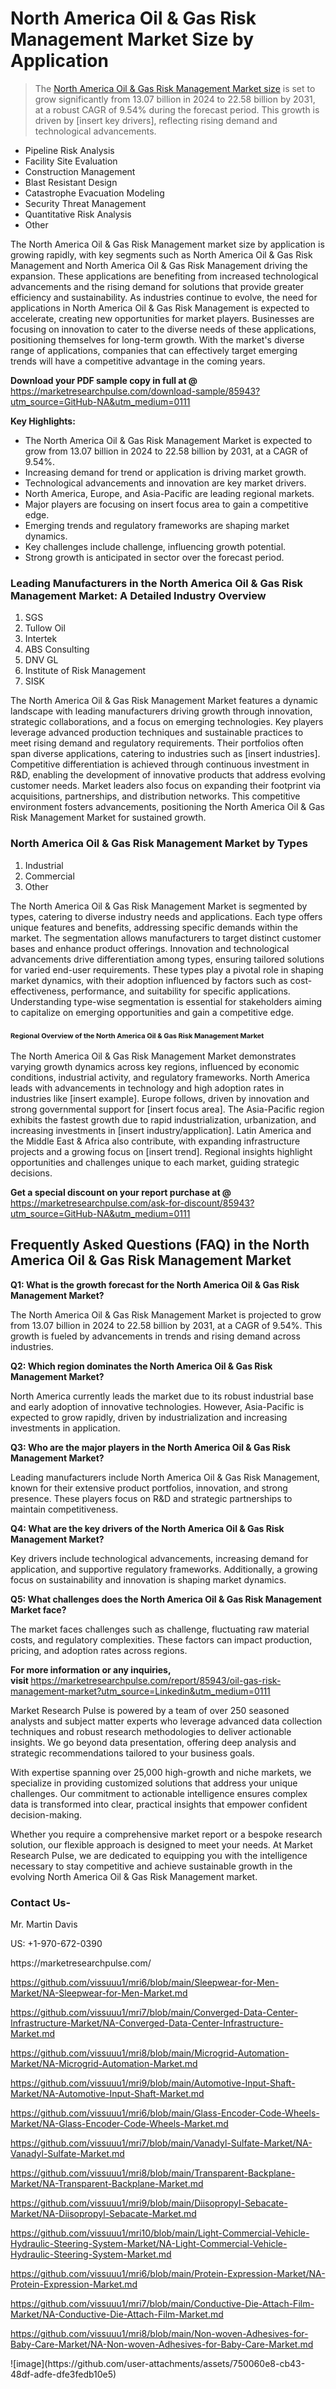 <h1>North America Oil & Gas Risk Management Market&nbsp;Size by Application</h1><blockquote><p>The <a href="https://marketresearchpulse.com/download-sample/85943?utm_source=GitHub-NA&amp;utm_medium=0111">North America Oil & Gas Risk Management Market size</a> is set to grow significantly from 13.07 billion in 2024 to 22.58 billion by 2031, at a robust CAGR of 9.54% during the forecast period. This growth is driven by [insert key drivers], reflecting rising demand and technological advancements.</p></blockquote><ul><li>Pipeline Risk Analysis <li> Facility Site Evaluation <li> Construction Management <li> Blast Resistant Design <li> Catastrophe Evacuation Modeling <li> Security Threat Management <li> Quantitative Risk Analysis <li> Other</li></ul><p>The North America Oil & Gas Risk Management market size by application is growing rapidly, with key segments such as North America Oil & Gas Risk Management and North America Oil & Gas Risk Management driving the expansion. These applications are benefiting from increased technological advancements and the rising demand for solutions that provide greater efficiency and sustainability. As industries continue to evolve, the need for applications in North America Oil & Gas Risk Management is expected to accelerate, creating new opportunities for market players. Businesses are focusing on innovation to cater to the diverse needs of these applications, positioning themselves for long-term growth. With the market's diverse range of applications, companies that can effectively target emerging trends will have a competitive advantage in the coming years.</p><p><strong>Download your PDF sample copy in full at @ </strong><a href="https://marketresearchpulse.com/download-sample/85943?utm_source=GitHub-NA&amp;utm_medium=0111">https://marketresearchpulse.com/download-sample/85943?utm_source=GitHub-NA&amp;utm_medium=0111</a></p><p><strong>Key Highlights: </strong></p><ul><li>The North America Oil & Gas Risk Management Market is expected to grow from 13.07 billion in 2024 to 22.58 billion by 2031, at a CAGR of 9.54%.</li><li>Increasing demand for trend or application is driving market growth.</li><li>Technological advancements and innovation are key market drivers.</li><li>North America, Europe, and Asia-Pacific are leading regional markets.</li><li>Major players are focusing on insert focus area to gain a competitive edge.</li><li>Emerging trends and regulatory frameworks are shaping market dynamics.</li><li>Key challenges include challenge, influencing growth potential.</li><li>Strong growth is anticipated in sector over the forecast period.</li></ul><h3>Leading Manufacturers in the North America Oil & Gas Risk Management Market: A Detailed Industry Overview</h3><ol><li>SGS</li><li>Tullow Oil</li><li>Intertek</li><li>ABS Consulting</li><li>DNV GL</li><li>Institute of Risk Management</li><li>SISK</li></ol><div class="flex max-w-full flex-col flex-grow"><div class="min-h-8 text-message flex w-full flex-col items-end gap-2 whitespace-normal break-words [.text-message+&amp;]:mt-5" dir="auto" data-message-author-role="assistant" data-message-id="fd8432e4-4910-450d-b182-61b7bfb0a01f" data-message-model-slug="gpt-4o"><div class="flex w-full flex-col gap-1 empty:hidden first:pt-[3px]"><div class="markdown prose w-full break-words dark:prose-invert light"><p>The North America Oil & Gas Risk Management Market features a dynamic landscape with leading manufacturers driving growth through innovation, strategic collaborations, and a focus on emerging technologies. Key players leverage advanced production techniques and sustainable practices to meet rising demand and regulatory requirements. Their portfolios often span diverse applications, catering to industries such as [insert industries]. Competitive differentiation is achieved through continuous investment in R&amp;D, enabling the development of innovative products that address evolving customer needs. Market leaders also focus on expanding their footprint via acquisitions, partnerships, and distribution networks. This competitive environment fosters advancements, positioning the North America Oil & Gas Risk Management Market for sustained growth.</p></div></div></div></div><h3>North America Oil & Gas Risk Management Market by Types</h3><ol><li>Industrial <li> Commercial <li> Other</li></ol><div class="flex max-w-full flex-col flex-grow"><div class="min-h-8 text-message flex w-full flex-col items-end gap-2 whitespace-normal break-words [.text-message+&amp;]:mt-5" dir="auto" data-message-author-role="assistant" data-message-id="084470be-0bb7-4664-bddf-5156b4f41249" data-message-model-slug="gpt-4o-mini"><div class="flex w-full flex-col gap-1 empty:hidden first:pt-[3px]"><div class="markdown prose w-full break-words dark:prose-invert light"><p>The North America Oil & Gas Risk Management Market is segmented by types, catering to diverse industry needs and applications. Each type offers unique features and benefits, addressing specific demands within the market. The segmentation allows manufacturers to target distinct customer bases and enhance product offerings. Innovation and technological advancements drive differentiation among types, ensuring tailored solutions for varied end-user requirements. These types play a pivotal role in shaping market dynamics, with their adoption influenced by factors such as cost-effectiveness, performance, and suitability for specific applications. Understanding type-wise segmentation is essential for stakeholders aiming to capitalize on emerging opportunities and gain a competitive edge.</p></div></div></div></div><h3><span style="font-size: 11px;">Regional Overview of the North America Oil & Gas Risk Management Market</span></h3><div class="flex max-w-full flex-col flex-grow"><div class="min-h-8 text-message flex w-full flex-col items-end gap-2 whitespace-normal break-words [.text-message+&amp;]:mt-5" dir="auto" data-message-author-role="assistant" data-message-id="e9038762-ce64-4e30-91c9-9bd413514231" data-message-model-slug="gpt-4o-mini"><div class="flex w-full flex-col gap-1 empty:hidden first:pt-[3px]"><div class="markdown prose w-full break-words dark:prose-invert light"><p>The North America Oil & Gas Risk Management Market demonstrates varying growth dynamics across key regions, influenced by economic conditions, industrial activity, and regulatory frameworks. North America leads with advancements in technology and high adoption rates in industries like [insert example]. Europe follows, driven by innovation and strong governmental support for [insert focus area]. The Asia-Pacific region exhibits the fastest growth due to rapid industrialization, urbanization, and increasing investments in [insert industry/application]. Latin America and the Middle East &amp; Africa also contribute, with expanding infrastructure projects and a growing focus on [insert trend]. Regional insights highlight opportunities and challenges unique to each market, guiding strategic decisions.</p></div></div></div></div><p><strong>Get a special discount on your report purchase at @ </strong><a href="https://marketresearchpulse.com/ask-for-discount/85943?utm_source=GitHub-NA&amp;utm_medium=0111">https://marketresearchpulse.com/ask-for-discount/85943?utm_source=GitHub-NA&amp;utm_medium=0111</a></p><h2>Frequently Asked Questions (FAQ) in the North America Oil & Gas Risk Management Market</h2><p><strong>Q1: What is the growth forecast for the North America Oil & Gas Risk Management Market?</strong></p><p>The North America Oil & Gas Risk Management Market is projected to grow from 13.07 billion in 2024 to 22.58 billion by 2031, at a CAGR of 9.54%. This growth is fueled by advancements in trends and rising demand across industries.</p><p><strong>Q2: Which region dominates the North America Oil & Gas Risk Management Market?</strong></p><p>North America currently leads the market due to its robust industrial base and early adoption of innovative technologies. However, Asia-Pacific is expected to grow rapidly, driven by industrialization and increasing investments in application.</p><p><strong>Q3: Who are the major players in the North America Oil & Gas Risk Management Market?</strong></p><p>Leading manufacturers include North America Oil & Gas Risk Management, known for their extensive product portfolios, innovation, and strong presence. These players focus on R&amp;D and strategic partnerships to maintain competitiveness.</p><p><strong>Q4: What are the key drivers of the North America Oil & Gas Risk Management Market?</strong></p><p>Key drivers include technological advancements, increasing demand for application, and supportive regulatory frameworks. Additionally, a growing focus on sustainability and innovation is shaping market dynamics.</p><p><strong>Q5: What challenges does the North America Oil & Gas Risk Management Market face?</strong></p><p>The market faces challenges such as challenge, fluctuating raw material costs, and regulatory complexities. These factors can impact production, pricing, and adoption rates across regions.</p><p><strong>For more information or any inquiries, visit&nbsp;</strong><a href="https://marketresearchpulse.com/report/85943/oil-gas-risk-management-market?utm_source=Linkedin&utm_medium=0111">https://marketresearchpulse.com/report/85943/oil-gas-risk-management-market?utm_source=Linkedin&utm_medium=0111</a></p><p>Market Research Pulse is powered by a team of over 250 seasoned analysts and subject matter experts who leverage advanced data collection techniques and robust research methodologies to deliver actionable insights. We go beyond data presentation, offering deep analysis and strategic recommendations tailored to your business goals.</p><p>With expertise spanning over 25,000 high-growth and niche markets, we specialize in providing customized solutions that address your unique challenges. Our commitment to actionable intelligence ensures complex data is transformed into clear, practical insights that empower confident decision-making.</p><p>Whether you require a comprehensive market report or a bespoke research solution, our flexible approach is designed to meet your needs. At Market Research Pulse, we are dedicated to equipping you with the intelligence necessary to stay competitive and achieve sustainable growth in the evolving North America Oil & Gas Risk Management market.</p><h3><strong>Contact Us-</strong></h3><p>Mr. Martin Davis</p><p>US: +1-970-672-0390</p><p>https://marketresearchpulse.com/</p><p><a href="https://github.com/vissuuu1/mri6/blob/main/Sleepwear-for-Men-Market/NA-Sleepwear-for-Men-Market.md">https://github.com/vissuuu1/mri6/blob/main/Sleepwear-for-Men-Market/NA-Sleepwear-for-Men-Market.md</a></p><p><a href="https://github.com/vissuuu1/mri7/blob/main/Converged-Data-Center-Infrastructure-Market/NA-Converged-Data-Center-Infrastructure-Market.md">https://github.com/vissuuu1/mri7/blob/main/Converged-Data-Center-Infrastructure-Market/NA-Converged-Data-Center-Infrastructure-Market.md</a></p><p><a href="https://github.com/vissuuu1/mri8/blob/main/Microgrid-Automation-Market/NA-Microgrid-Automation-Market.md">https://github.com/vissuuu1/mri8/blob/main/Microgrid-Automation-Market/NA-Microgrid-Automation-Market.md</a></p><p><a href="https://github.com/vissuuu1/mri9/blob/main/Automotive-Input-Shaft-Market/NA-Automotive-Input-Shaft-Market.md">https://github.com/vissuuu1/mri9/blob/main/Automotive-Input-Shaft-Market/NA-Automotive-Input-Shaft-Market.md</a></p><p><a href="https://github.com/vissuuu1/mri6/blob/main/Glass-Encoder-Code-Wheels-Market/NA-Glass-Encoder-Code-Wheels-Market.md">https://github.com/vissuuu1/mri6/blob/main/Glass-Encoder-Code-Wheels-Market/NA-Glass-Encoder-Code-Wheels-Market.md</a></p><p><a href="https://github.com/vissuuu1/mri7/blob/main/Vanadyl-Sulfate-Market/NA-Vanadyl-Sulfate-Market.md">https://github.com/vissuuu1/mri7/blob/main/Vanadyl-Sulfate-Market/NA-Vanadyl-Sulfate-Market.md</a></p><p><a href="https://github.com/vissuuu1/mri8/blob/main/Transparent-Backplane-Market/NA-Transparent-Backplane-Market.md">https://github.com/vissuuu1/mri8/blob/main/Transparent-Backplane-Market/NA-Transparent-Backplane-Market.md</a></p><p><a href="https://github.com/vissuuu1/mri9/blob/main/Diisopropyl-Sebacate-Market/NA-Diisopropyl-Sebacate-Market.md">https://github.com/vissuuu1/mri9/blob/main/Diisopropyl-Sebacate-Market/NA-Diisopropyl-Sebacate-Market.md</a></p><p><a href="https://github.com/vissuuu1/mri10/blob/main/Light-Commercial-Vehicle-Hydraulic-Steering-System-Market/NA-Light-Commercial-Vehicle-Hydraulic-Steering-System-Market.md">https://github.com/vissuuu1/mri10/blob/main/Light-Commercial-Vehicle-Hydraulic-Steering-System-Market/NA-Light-Commercial-Vehicle-Hydraulic-Steering-System-Market.md</a></p><p><a href="https://github.com/vissuuu1/mri6/blob/main/Protein-Expression-Market/NA-Protein-Expression-Market.md">https://github.com/vissuuu1/mri6/blob/main/Protein-Expression-Market/NA-Protein-Expression-Market.md</a></p><p><a href="https://github.com/vissuuu1/mri7/blob/main/Conductive-Die-Attach-Film-Market/NA-Conductive-Die-Attach-Film-Market.md">https://github.com/vissuuu1/mri7/blob/main/Conductive-Die-Attach-Film-Market/NA-Conductive-Die-Attach-Film-Market.md</a></p><p><a href="https://github.com/vissuuu1/mri8/blob/main/Non-woven-Adhesives-for-Baby-Care-Market/NA-Non-woven-Adhesives-for-Baby-Care-Market.md">https://github.com/vissuuu1/mri8/blob/main/Non-woven-Adhesives-for-Baby-Care-Market/NA-Non-woven-Adhesives-for-Baby-Care-Market.md</a></p>
![image](https://github.com/user-attachments/assets/750060e8-cb43-48df-adfe-dfe3fedb10e5)
